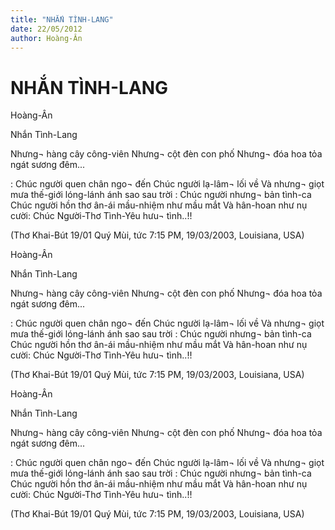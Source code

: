 ```yaml
---
title: "NHẮN TÌNH-LANG"
date: 22/05/2012
author: Hoàng-Ân
---
```


# NHẮN TÌNH-LANG

Hoàng-Ân


Nhắn Tình-Lang

Nhưng¬ hàng cây công-viên
Nhưng¬ cột đèn con phố
Nhưng¬ đóa hoa tỏa ngát sương đêm...

: Chúc người quen chân ngo¬ đến
Chúc người lạ-lâm¬ lối về
Và nhưng¬ giọt mưa thế-giới
lóng-lánh ánh sao sau trời
: Chúc người nhưng¬ bản tình-ca
Chúc người hồn thơ ân-ái
mầu-nhiệm như mầu mắt
Và hân-hoan như nụ cười:
Chúc Người-Thơ Tình-Yêu hưu¬ tình..!!

(Thơ Khai-Bút 19/01 Quý Mùi, tức
 7:15 PM, 19/03/2003, Louisiana, USA)

Hoàng-Ân


Nhắn Tình-Lang

Nhưng¬ hàng cây công-viên
Nhưng¬ cột đèn con phố
Nhưng¬ đóa hoa tỏa ngát sương đêm...

: Chúc người quen chân ngo¬ đến
Chúc người lạ-lâm¬ lối về
Và nhưng¬ giọt mưa thế-giới
lóng-lánh ánh sao sau trời
: Chúc người nhưng¬ bản tình-ca
Chúc người hồn thơ ân-ái
mầu-nhiệm như mầu mắt
Và hân-hoan như nụ cười:
Chúc Người-Thơ Tình-Yêu hưu¬ tình..!!

(Thơ Khai-Bút 19/01 Quý Mùi, tức
 7:15 PM, 19/03/2003, Louisiana, USA)

Hoàng-Ân


Nhắn Tình-Lang

Nhưng¬ hàng cây công-viên
Nhưng¬ cột đèn con phố
Nhưng¬ đóa hoa tỏa ngát sương đêm...

: Chúc người quen chân ngo¬ đến
Chúc người lạ-lâm¬ lối về
Và nhưng¬ giọt mưa thế-giới
lóng-lánh ánh sao sau trời
: Chúc người nhưng¬ bản tình-ca
Chúc người hồn thơ ân-ái
mầu-nhiệm như mầu mắt
Và hân-hoan như nụ cười:
Chúc Người-Thơ Tình-Yêu hưu¬ tình..!!

(Thơ Khai-Bút 19/01 Quý Mùi, tức
 7:15 PM, 19/03/2003, Louisiana, USA)
